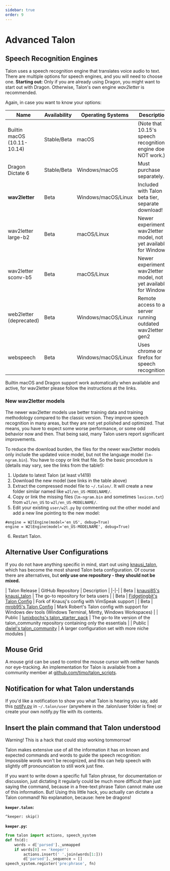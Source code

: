 ```yaml
---
sidebar: true
order: 9
---
```


# Advanced Talon

## Speech Recognition Engines

Talon uses a speech recognition engine that translates voice audio to text. There are multiple options for speech engines, and you will need to choose one. **Starting out:** Only if you are already using Dragon, you might want to start out with Dragon. Otherwise, Talon's own engine _wav2letter_ is recommended.

Again, in case you want to know your options:

| Name                        | Availability | Operating Systems   | Description                                                          | Link                            |
|-----------------------------|--------------|---------------------|----------------------------------------------------------------------|---------------------------------|
| Builtin macOS (10.11-10.14) | Stable/Beta  | macOS               | (Note that 10.15's speech recognition engine does NOT work.)         | |
| Dragon Dictate 6            | Stable/Beta  | Windows/macOS       | Must purchase separately.                                            | [Windows](/SettingUpTalonWindows10Dragon) |
| **wav2letter**              | Beta         | Windows/macOS/Linux | Included with Talon beta tier, separate download!                    | [Install instructions][wav2letter-gen2.1] |
| wav2letter large-b2         | Beta         | macOS/Linux         | Newer experimental wav2letter model, not yet available for Windows   | [Install instructions][wav2letter-large-b2] |
| wav2letter sconv-b5         | Beta         | macOS/Linux         | Newer experimental wav2letter model, not yet available for Windows   | [Install instructions][wav2letter-b5] |
| web2letter (deprecated)     | Beta         | Windows/macOS/Linux | Remote access to a server running outdated wav2letter gen2           | Ask `@aegis` in Slack for instructions |
| webspeech                   | Beta         | Windows/macOS/Linux | Uses chrome or firefox for speech recognition.                       | [Setup instructions][webspeech] |

[wav2letter-gen2.1]: https://talonvoice.slack.com/archives/G9YTMSZ2T/p1597793361100700?thread_ts=1597793171.100600&cid=G9YTMSZ2T "Wav2Letter Gen2.1"
[wav2letter-large-b2]: https://talonvoice.slack.com/archives/G9YTMSZ2T/p1595567914289200 "Wav2Letter Large Beta-2"
[wav2letter-b5]: https://talonvoice.slack.com/archives/G9YTMSZ2T/p1595566865283400 "Wav2Letter Beta-5"
[webspeech]: https://talonvoice.slack.com/archives/G9YTMSZ2T/p1591830066339600 "Webspeech Instructions"

Builtin macOS and Dragon support work automatically when available and active, for wav2letter please follow the instructions at the links.

### New wav2letter models

The newer wav2letter models use better training data and training methodology compared to the classic version.  They improve speech recognition in many areas, but they are not yet polished and optimized.  That means, you have to expect some worse performance, or some odd behavior now and then.  That being said, many Talon users report significant improvements.

To reduce the download burden, the files for the newer wav2letter models only include the updated voice model, but not the language model (`lm-ngram.bin`).  You have to copy or link that file.  So the basic procedure is (details may vary, see the links from the table!):

1. Update to latest Talon (at least v1419)
2. Download the new model (see links in the table above)
3. Extract the compressed model file to `~/.talon/`. It will create a new folder similar named like `w2l/en_US-MODELNAME/`.
4. Copy or link the missing files (`lm-ngram.bin` and sometimes `lexicon.txt`) from `w2l/en_US` to `w2l/en_US-MODELNAME/`.
5. Edit your existing `user/w2l.py` by commenting out the other model and add a new line pointing to the new model:
```
#engine = W2lEngine(model='en_US', debug=True)
engine = W2lEngine(model='en_US-MODELNAME', debug=True)
```
6. Restart Talon.


## Alternative User Configurations

If you do not have anything specific in mind, start out using [knausj_talon](https://github.com/knausj85/knausj_talon), which has become the most shared Talon beta configuration.  Of course there are alternatives, but **only use one repository - they should not be mixed.**

| Talon Release | GitHub Repository | Description |
|-|-|
| Beta | [knausj85's knausj_talon](https://github.com/knausj85/knausj_talon) | The go-to repository for beta users |
| Beta | [Fidgetingbit's Talon Config](https://github.com/fidgetingbits/knausj_talon) | Fork of Knausj's config with VimSpeak support |
| Beta | [mrob95's Talon Config](https://github.com/mrob95/MR-talon) | Mark Robert's Talon config with support for Windows dev tools (Windows Terminal, Mintty, Windows Workspaces) |
| Public | [lunixbochs's talon_starter_pack](https://github.com/lunixbochs/talon_starter_pack) | The go-to lite version of the talon_community repository containing only the essentials |
| Public | [dwiel's talon_community](https://github.com/dwiel/talon_community) | A larger configuration set with more niche modules |


## Mouse Grid

A mouse grid can be used to control the mouse cursor with neither hands nor eye-tracking.  An implementation for Talon is available from a community member at [github.com/timo/talon_scripts](https://github.com/timo/talon_scripts/tree/master/mousegrid).


## Notification for what Talon understands

If you'd like a notification to show you what Talon is hearing you say, add this [notify.py](https://github.com/TalonCommunity/Wiki/tree/gh-pages/extras/notify.py) in `~/.talon/user` (anywhere in the .talon/user folder is fine) or create your own notify.py file with its contents.


## Insert the plain command that Talon understood

Warning! This is a hack that could stop working tommorrow!

Talon makes extensive use of all the information it has on known and expected commands and words to guide the speech recognition: Impossible words won't be recognized, and this can help speech with slightly off pronounciation to still work just fine.

If you want to write down a specific full Talon phrase, for documentation or discussion, just dictating it regularly could be much more difficult than just saying the command, because in a free-text phrase Talon cannot make use of this information.  But! Using this little hack, you actually can dictate a Talon command!  No explanation, because: here be dragons!

**`keeper.talon`:**
```
^keeper: skip()
```

**`keeper.py`:**
```python
from talon import actions, speech_system
def fn(d):
    words = d['parsed']._unmapped
    if words[0] == 'keeper':
        actions.insert(' '.join(words[1:]))
        d['parsed']._sequence = []
speech_system.register('pre:phrase', fn)
```

